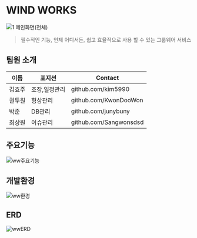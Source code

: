 # WIND WORKS
![1 메인화면(전체)](https://github.com/Sangwonsdsd/WindWorks_Project/assets/91966029/51ec4fc1-85aa-4898-9764-7deaad617d73)
> 필수적인 기능, 언제 어디서든, 쉽고 효율적으로 사용 할 수 있는 그룹웨어 서비스

## 팀원 소개

| 이름 | 포지션 | Contact |
| --- | --- | --- |
| 김효주 | 조장,일정관리 | github.com/kim5990 |
| 권두원 | 형상관리 | github.com/KwonDooWon |
| 박준 | DB관리 | github.com/junybuny |
| 최상원 | 이슈관리 | github.com/Sangwonsdsd |

## 주요기능
![ww주요기능](https://github.com/kim5990/WindWorks_Project/assets/152765272/eac35872-84cc-4831-87a9-dd5d0dab443a)


## 개발환경
![ww환경](https://github.com/kim5990/WindWorks_Project/assets/152765272/16662108-50d0-47e1-9d6e-9ae8a8881494)


## ERD
![wwERD](https://github.com/kim5990/WindWorks_Project/assets/152765272/8d93dc65-e9a8-4807-8f55-ec9e20fb9c5c)

